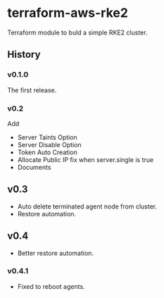 # terraform-aws-rke2
Terraform module to buld a simple RKE2 cluster.

## History
### v0.1.0
The first release.

### v0.2
Add
- Server Taints Option
- Server Disable Option
- Token Auto Creation
- Allocate Public IP fix when server.single is true
- Documents

## v0.3
- Auto delete terminated agent node from cluster.
- Restore automation.

## v0.4
- Better restore automation.
### v0.4.1
- Fixed to reboot agents.
